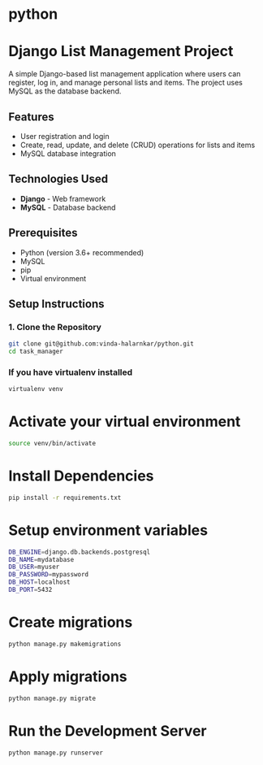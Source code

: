 # python

# Django List Management Project

A simple Django-based list management application where users can register, log in, and manage personal lists and items. The project uses MySQL as the database backend.

## Features

- User registration and login
- Create, read, update, and delete (CRUD) operations for lists and items
- MySQL database integration

## Technologies Used

- **Django** - Web framework
- **MySQL** - Database backend

## Prerequisites

- Python (version 3.6+ recommended)
- MySQL
- pip
- Virtual environment

## Setup Instructions

### 1. Clone the Repository

```bash
git clone git@github.com:vinda-halarnkar/python.git
cd task_manager
```

### If you have virtualenv installed
```bash
virtualenv venv
```

# Activate your virtual environment
```bash
source venv/bin/activate
```

# Install Dependencies
```bash
pip install -r requirements.txt
```

# Setup environment variables
```bash
DB_ENGINE=django.db.backends.postgresql
DB_NAME=mydatabase
DB_USER=myuser
DB_PASSWORD=mypassword
DB_HOST=localhost
DB_PORT=5432
```

# Create migrations
```bash
python manage.py makemigrations
```

# Apply migrations
```bash
python manage.py migrate
```

# Run the Development Server
```bash
python manage.py runserver
```




